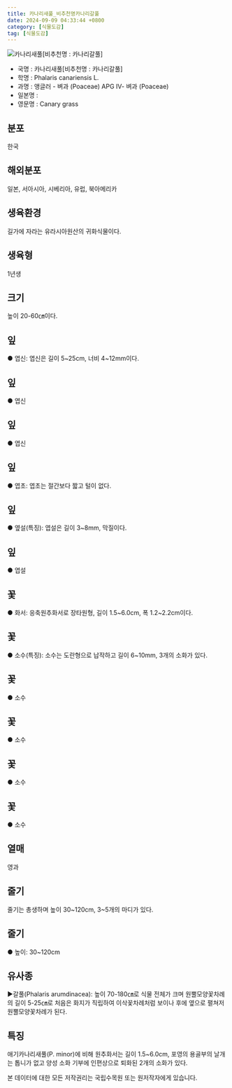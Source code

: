 ```yaml
---
title: 카나리새풀_비추천명카나리갈풀
date: 2024-09-09 04:33:44 +0800
category: [식물도감]
tag: [식물도감]
---
```




![카나리새풀[비추천명 : 카나리갈풀]](/fileUpload/plants/basic/Gramineae/Phalaris/432/432_20160726155303382files_th2.jpg)
- 국명 : 카나리새풀[비추천명 : 카나리갈풀]
- 학명 : Phalaris canariensis L.
- 과명 : 앵글러 - 벼과 (Poaceae) APG Ⅳ- 벼과 (Poaceae)
- 일본명 : 
- 영문명 : Canary grass


## 분포
한국
## 해외분포
일본, 서아시아, 시베리아, 유럽, 북아메리카
## 생육환경
길가에 자라는 유라시아원산의 귀화식물이다.
## 생육형
1년생
## 크기
높이 20-60㎝이다.
## 잎
● 엽신: 엽신은 길이 5~25cm, 너비 4~12mm이다.
## 잎
● 엽신
## 잎
● 엽신
## 잎
● 엽초: 엽초는 절간보다 짧고 털이 없다.
## 잎
● 옆설(특징): 엽설은 길이 3~8mm, 막질이다.
## 잎
● 엽설
## 꽃
● 화서: 응축원추화서로 장타원형, 길이 1.5~6.0cm, 폭 1.2~2.2cm이다.
## 꽃
● 소수(특징): 소수는 도란형으로 납작하고 길이 6~10mm, 3개의 소화가 있다. 
## 꽃
● 소수
## 꽃
● 소수
## 꽃
● 소수
## 꽃
● 소수
## 열매
영과
## 줄기
줄기는 총생하며 높이 30~120cm, 3~5개의 마디가 있다.
## 줄기
● 높이: 30~120cm
## 유사종
▶갈풀(Phalaris arumdinacea): 높이 70-180㎝로 식물 전체가 크며 원뿔모양꽃차례의 길이 5-25㎝로 처음은 화지가 직립하여 이삭꽃차례처럼 보이나 후에 옆으로 펼쳐저 원뿔모양꽃차례가 된다.
## 특징
애기카나리새풀(P. minor)에 비해 원추화서는 길이 1.5~6.0cm, 포영의 용골부의 날개는 톱니가 없고 양성 소화 기부에 인편상으로 퇴화된 2개의 소화가 있다.






본 데이터에 대한 모든 저작권리는 국립수목원 또는 원저작자에게 있습니다.
